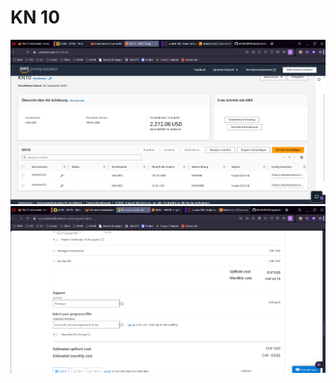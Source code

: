 # KN 10


![Kosten_AWS](https://github.com/finndomeisen/M346/blob/main/KN10/img/kostenberechnung_aws.png)
![Kosten_AZURE](https://github.com/finndomeisen/M346/blob/main/KN10/img/kostenberechnung_azure.png)
